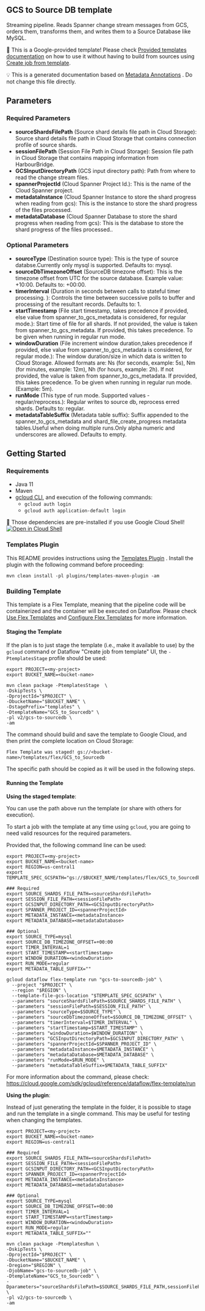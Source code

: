 
GCS to Source DB template
---
Streaming pipeline. Reads Spanner change stream messages from GCS, orders them,
transforms them, and writes them to a Source Database like MySQL.


:memo: This is a Google-provided template! Please
check [Provided templates documentation](https://cloud.google.com/dataflow/docs/guides/templates/provided/gcs-to-sourcedb)
on how to use it without having to build from sources using [Create job from template](https://console.cloud.google.com/dataflow/createjob?template=GCS_to_Sourcedb).

:bulb: This is a generated documentation based
on [Metadata Annotations](https://github.com/GoogleCloudPlatform/DataflowTemplates#metadata-annotations)
. Do not change this file directly.

## Parameters

### Required Parameters

* **sourceShardsFilePath** (Source shard details file path in Cloud Storage): Source shard details file path in Cloud Storage that contains connection profile of source shards.
* **sessionFilePath** (Session File Path in Cloud Storage): Session file path in Cloud Storage that contains mapping information from HarbourBridge.
* **GCSInputDirectoryPath** (GCS input directory path): Path from where to read the change stream files.
* **spannerProjectId** (Cloud Spanner Project Id.): This is the name of the Cloud Spanner project.
* **metadataInstance** (Cloud Spanner Instance to store the shard progress when reading from gcs): This is the instance to store the shard progress of the files processed.
* **metadataDatabase** (Cloud Spanner Database to store the shard progress when reading from gcs): This is the database to store  the shard progress of the files processed..

### Optional Parameters

* **sourceType** (Destination source type): This is the type of source databse.Currently only mysql is supported. Defaults to: mysql.
* **sourceDbTimezoneOffset** (SourceDB timezone offset): This is the timezone offset from UTC for the source database. Example value: +10:00. Defaults to: +00:00.
* **timerInterval** (Duration in seconds between calls to stateful timer processing. ): Controls the time between successive polls to buffer and processing of the resultant records. Defaults to: 1.
* **startTimestamp** (File start timestamp, takes precedence if provided, else value from spanner_to_gcs_metadata is considered, for regular mode.): Start time of file for all shards. If not provided, the value is taken from spanner_to_gcs_metadata. If provided, this takes precedence. To be given when running in regular run mode.
* **windowDuration** (File increment window duration,takes precedence if provided, else value from spanner_to_gcs_metadata is considered, for regular mode.): The window duration/size in which data is written to Cloud Storage. Allowed formats are: Ns (for seconds, example: 5s), Nm (for minutes, example: 12m), Nh (for hours, example: 2h). If not provided, the value is taken from spanner_to_gcs_metadata. If provided, this takes precedence. To be given when running in regular run mode. (Example: 5m).
* **runMode** (This type of run mode. Supported values - regular/reprocess.): Regular writes to source db, reprocess erred shards. Defaults to: regular.
* **metadataTableSuffix** (Metadata table suffix): Suffix appended to the spanner_to_gcs_metadata and shard_file_create_progress metadata tables.Useful when doing multiple runs.Only alpha numeric and underscores are allowed. Defaults to empty.



## Getting Started

### Requirements

* Java 11
* Maven
* [gcloud CLI](https://cloud.google.com/sdk/gcloud), and execution of the
  following commands:
  * `gcloud auth login`
  * `gcloud auth application-default login`

:star2: Those dependencies are pre-installed if you use Google Cloud Shell!
[![Open in Cloud Shell](http://gstatic.com/cloudssh/images/open-btn.svg)](https://console.cloud.google.com/cloudshell/editor?cloudshell_git_repo=https%3A%2F%2Fgithub.com%2FGoogleCloudPlatform%2FDataflowTemplates.git&cloudshell_open_in_editor=v2/gcs-to-sourcedb/src/main/java/com/google/cloud/teleport/v2/templates/GCSToSourceDb.java)

### Templates Plugin

This README provides instructions using
the [Templates Plugin](https://github.com/GoogleCloudPlatform/DataflowTemplates#templates-plugin)
. Install the plugin with the following command before proceeding:

```shell
mvn clean install -pl plugins/templates-maven-plugin -am
```

### Building Template

This template is a Flex Template, meaning that the pipeline code will be
containerized and the container will be executed on Dataflow. Please
check [Use Flex Templates](https://cloud.google.com/dataflow/docs/guides/templates/using-flex-templates)
and [Configure Flex Templates](https://cloud.google.com/dataflow/docs/guides/templates/configuring-flex-templates)
for more information.

#### Staging the Template

If the plan is to just stage the template (i.e., make it available to use) by
the `gcloud` command or Dataflow "Create job from template" UI,
the `-PtemplatesStage` profile should be used:

```shell
export PROJECT=<my-project>
export BUCKET_NAME=<bucket-name>

mvn clean package -PtemplatesStage  \
-DskipTests \
-DprojectId="$PROJECT" \
-DbucketName="$BUCKET_NAME" \
-DstagePrefix="templates" \
-DtemplateName="GCS_to_Sourcedb" \
-pl v2/gcs-to-sourcedb \
-am
```


The command should build and save the template to Google Cloud, and then print
the complete location on Cloud Storage:

```
Flex Template was staged! gs://<bucket-name>/templates/flex/GCS_to_Sourcedb
```

The specific path should be copied as it will be used in the following steps.

#### Running the Template

**Using the staged template**:

You can use the path above run the template (or share with others for execution).

To start a job with the template at any time using `gcloud`, you are going to
need valid resources for the required parameters.

Provided that, the following command line can be used:

```shell
export PROJECT=<my-project>
export BUCKET_NAME=<bucket-name>
export REGION=us-central1
export TEMPLATE_SPEC_GCSPATH="gs://$BUCKET_NAME/templates/flex/GCS_to_Sourcedb"

### Required
export SOURCE_SHARDS_FILE_PATH=<sourceShardsFilePath>
export SESSION_FILE_PATH=<sessionFilePath>
export GCSINPUT_DIRECTORY_PATH=<GCSInputDirectoryPath>
export SPANNER_PROJECT_ID=<spannerProjectId>
export METADATA_INSTANCE=<metadataInstance>
export METADATA_DATABASE=<metadataDatabase>

### Optional
export SOURCE_TYPE=mysql
export SOURCE_DB_TIMEZONE_OFFSET=+00:00
export TIMER_INTERVAL=1
export START_TIMESTAMP=<startTimestamp>
export WINDOW_DURATION=<windowDuration>
export RUN_MODE=regular
export METADATA_TABLE_SUFFIX=""

gcloud dataflow flex-template run "gcs-to-sourcedb-job" \
  --project "$PROJECT" \
  --region "$REGION" \
  --template-file-gcs-location "$TEMPLATE_SPEC_GCSPATH" \
  --parameters "sourceShardsFilePath=$SOURCE_SHARDS_FILE_PATH" \
  --parameters "sessionFilePath=$SESSION_FILE_PATH" \
  --parameters "sourceType=$SOURCE_TYPE" \
  --parameters "sourceDbTimezoneOffset=$SOURCE_DB_TIMEZONE_OFFSET" \
  --parameters "timerInterval=$TIMER_INTERVAL" \
  --parameters "startTimestamp=$START_TIMESTAMP" \
  --parameters "windowDuration=$WINDOW_DURATION" \
  --parameters "GCSInputDirectoryPath=$GCSINPUT_DIRECTORY_PATH" \
  --parameters "spannerProjectId=$SPANNER_PROJECT_ID" \
  --parameters "metadataInstance=$METADATA_INSTANCE" \
  --parameters "metadataDatabase=$METADATA_DATABASE" \
  --parameters "runMode=$RUN_MODE" \
  --parameters "metadataTableSuffix=$METADATA_TABLE_SUFFIX"
```

For more information about the command, please check:
https://cloud.google.com/sdk/gcloud/reference/dataflow/flex-template/run


**Using the plugin**:

Instead of just generating the template in the folder, it is possible to stage
and run the template in a single command. This may be useful for testing when
changing the templates.

```shell
export PROJECT=<my-project>
export BUCKET_NAME=<bucket-name>
export REGION=us-central1

### Required
export SOURCE_SHARDS_FILE_PATH=<sourceShardsFilePath>
export SESSION_FILE_PATH=<sessionFilePath>
export GCSINPUT_DIRECTORY_PATH=<GCSInputDirectoryPath>
export SPANNER_PROJECT_ID=<spannerProjectId>
export METADATA_INSTANCE=<metadataInstance>
export METADATA_DATABASE=<metadataDatabase>

### Optional
export SOURCE_TYPE=mysql
export SOURCE_DB_TIMEZONE_OFFSET=+00:00
export TIMER_INTERVAL=1
export START_TIMESTAMP=<startTimestamp>
export WINDOW_DURATION=<windowDuration>
export RUN_MODE=regular
export METADATA_TABLE_SUFFIX=""

mvn clean package -PtemplatesRun \
-DskipTests \
-DprojectId="$PROJECT" \
-DbucketName="$BUCKET_NAME" \
-Dregion="$REGION" \
-DjobName="gcs-to-sourcedb-job" \
-DtemplateName="GCS_to_Sourcedb" \
-Dparameters="sourceShardsFilePath=$SOURCE_SHARDS_FILE_PATH,sessionFilePath=$SESSION_FILE_PATH,sourceType=$SOURCE_TYPE,sourceDbTimezoneOffset=$SOURCE_DB_TIMEZONE_OFFSET,timerInterval=$TIMER_INTERVAL,startTimestamp=$START_TIMESTAMP,windowDuration=$WINDOW_DURATION,GCSInputDirectoryPath=$GCSINPUT_DIRECTORY_PATH,spannerProjectId=$SPANNER_PROJECT_ID,metadataInstance=$METADATA_INSTANCE,metadataDatabase=$METADATA_DATABASE,runMode=$RUN_MODE,metadataTableSuffix=$METADATA_TABLE_SUFFIX" \
-pl v2/gcs-to-sourcedb \
-am
```
